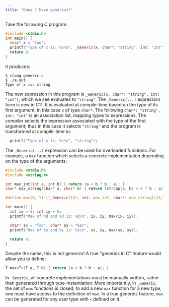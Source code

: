 ```yaml
---
title: "Does C have generics?"
---
```


Take the following C program:

```c
#include <stdio.h>
int main() {
  char* x = "foo";
  printf("Type of x is: %s\n", _Generic(x, char*: "string", int: "int"));
  return 0;
}
```

It produces:

```
$ clang generic.c
$ ./a.out
Type of x is: string
```

The new expression in this program is `_Generic(x, char*: "string", int: "int")`, which we see evaluates to `"string"`. The `_Generic(...)` expression form is new in C11. It is evaluated at compile-time based on the _type_ of its first argument, in this case `x` of type `char*`. The following `char*: "string", int: "int"` is an association list, mapping types to expressions. The compiler selects the expression associated with the type of the first argument; thus in this case it selects `"string"` and the program is transformed at compile-time to:

```c
  printf("Type of x is: %s\n", "string");
```

The `_Generic(...)` expression can be used for overloaded functions. For example, a `max` function which selects a concrete implementation depending on the type of the arguments:

```c
#include <stdio.h>
#include <string.h>

int max_int(int a, int b) { return (a < b ? b : a); }
char* max_string(char* a, char* b) { return (strcmp(a, b) < 0 ? b : a); }

#define max(X, Y) ((_Generic((X), int: max_int, char*: max_string))(X,Y))

int main() {
  int ix = 5; int iy = 6;
  printf("Max of %d and %d is: %d\n", ix, iy, max(ix, iy));

  char* sx = "foo"; char* sy = "bar";
  printf("Max of %s and %s is: %s\n", sx, sy, max(sx, sy));

  return 0;
}
```

Despite the name, this is not generics! A true "generics in C" feature would allow you to define:

```c++
T max<T>(T a, T b) { return (a < b ? b : a); }
```

In `_Generic`, all concrete implementations must be manually written, rather than generated through type-instantiation. More importantly, in `_Generic`, the set of `max` functions is closed; to add a new `max` function for a new type, one must have access to the definition of `max`. In a true generics feature, `max` can be generated for any user type with `<` defined on it.
